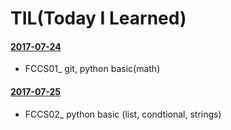 # TIL(Today I Learned)

#### [2017-07-24](https://github.com/gom-dori/til/blob/master/md/2017_07_24.md)

- FCCS01_ git,  python basic(math)

#### [2017-07-25](https://github.com/gom-dori/til/blob/master/md/2017_07_25.md)

- FCCS02_ python basic (list, condtional, strings)
